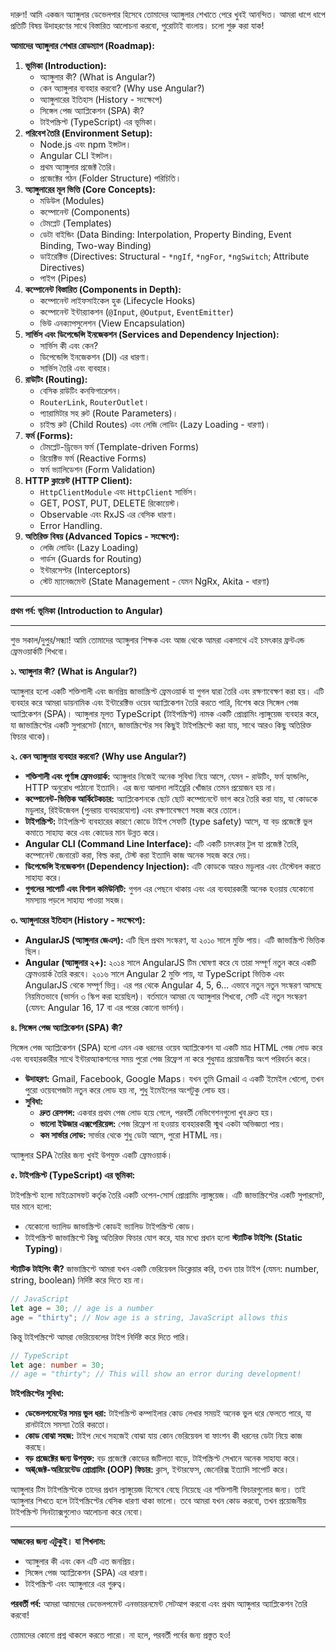 
দারুণ! আমি একজন অ্যাঙ্গুলার ডেভেলপার হিসেবে তোমাদের অ্যাঙ্গুলার শেখাতে পেরে খুবই আনন্দিত। আমরা ধাপে ধাপে প্রতিটি বিষয় উদাহরণের সাথে বিস্তারিত আলোচনা করবো, পুরোটাই বাংলায়। চলো শুরু করা যাক!

**আমাদের অ্যাঙ্গুলার শেখার রোডম্যাপ (Roadmap):**

1.  **ভূমিকা (Introduction):**
    *   অ্যাঙ্গুলার কী? (What is Angular?)
    *   কেন অ্যাঙ্গুলার ব্যবহার করবো? (Why use Angular?)
    *   অ্যাঙ্গুলারের ইতিহাস (History - সংক্ষেপে)
    *   সিঙ্গেল পেজ অ্যাপ্লিকেশন (SPA) কী?
    *   টাইপস্ক্রিপ্ট (TypeScript) এর ভূমিকা।
2.  **পরিবেশ তৈরি (Environment Setup):**
    *   Node.js এবং npm ইন্সটল।
    *   Angular CLI ইন্সটল।
    *   প্রথম অ্যাঙ্গুলার প্রজেক্ট তৈরি।
    *   প্রজেক্টের গঠন (Folder Structure) পরিচিতি।
3.  **অ্যাঙ্গুলারের মূল ভিত্তি (Core Concepts):**
    *   মডিউল (Modules)
    *   কম্পোনেন্ট (Components)
    *   টেমপ্লেট (Templates)
    *   ডেটা বাইন্ডিং (Data Binding: Interpolation, Property Binding, Event Binding, Two-way Binding)
    *   ডাইরেক্টিভ (Directives: Structural - `*ngIf`, `*ngFor`, `*ngSwitch`; Attribute Directives)
    *   পাইপ (Pipes)
4.  **কম্পোনেন্ট বিস্তারিত (Components in Depth):**
    *   কম্পোনেন্ট লাইফসাইকেল হুক (Lifecycle Hooks)
    *   কম্পোনেন্ট ইন্টার‍্যাকশন (`@Input`, `@Output`, `EventEmitter`)
    *   ভিউ এনক্যাপসুলেশন (View Encapsulation)
5.  **সার্ভিস এবং ডিপেন্ডেন্সি ইনজেকশন (Services and Dependency Injection):**
    *   সার্ভিস কী এবং কেন?
    *   ডিপেন্ডেন্সি ইনজেকশন (DI) এর ধারণা।
    *   সার্ভিস তৈরি এবং ব্যবহার।
6.  **রাউটিং (Routing):**
    *   বেসিক রাউটিং কনফিগারেশন।
    *   `RouterLink`, `RouterOutlet`।
    *   প্যারামিটার সহ রুট (Route Parameters)।
    *   চাইল্ড রুট (Child Routes) এবং লেজি লোডিং (Lazy Loading - ধারণা)।
7.  **ফর্ম (Forms):**
    *   টেমপ্লেট-ড্রিভেন ফর্ম (Template-driven Forms)
    *   রিয়েক্টিভ ফর্ম (Reactive Forms)
    *   ফর্ম ভ্যালিডেশন (Form Validation)
8.  **HTTP ক্লায়েন্ট (HTTP Client):**
    *   `HttpClientModule` এবং `HttpClient` সার্ভিস।
    *   GET, POST, PUT, DELETE রিকোয়েস্ট।
    *   Observable এবং RxJS এর বেসিক ধারণা।
    *   Error Handling.
9.  **অতিরিক্ত বিষয় (Advanced Topics - সংক্ষেপে):**
    *   লেজি লোডিং (Lazy Loading)
    *   গার্ডস (Guards for Routing)
    *   ইন্টারসেপ্টর (Interceptors)
    *   স্টেট ম্যানেজমেন্ট (State Management - যেমন NgRx, Akita - ধারণা)

---

**প্রথম পর্ব: ভূমিকা (Introduction to Angular)**

---

শুভ সকাল/দুপুর/সন্ধ্যা! আমি তোমাদের অ্যাঙ্গুলার শিক্ষক এবং আজ থেকে আমরা একসাথে এই চমৎকার ফ্রন্টএন্ড ফ্রেমওয়ার্কটি শিখবো।

**১. অ্যাঙ্গুলার কী? (What is Angular?)**

অ্যাঙ্গুলার হলো একটি শক্তিশালী এবং জনপ্রিয় জাভাস্ক্রিপ্ট ফ্রেমওয়ার্ক যা গুগল দ্বারা তৈরি এবং রক্ষণাবেক্ষণ করা হয়। এটি ব্যবহার করে আমরা ডায়নামিক এবং ইন্টারেক্টিভ ওয়েব অ্যাপ্লিকেশন তৈরি করতে পারি, বিশেষ করে সিঙ্গেল পেজ অ্যাপ্লিকেশন (SPA)। অ্যাঙ্গুলার মূলত TypeScript (টাইপস্ক্রিপ্ট) নামক একটি প্রোগ্রামিং ল্যাঙ্গুয়েজ ব্যবহার করে, যা জাভাস্ক্রিপ্টের একটি সুপারসেট (মানে, জাভাস্ক্রিপ্টের সব কিছুই টাইপস্ক্রিপ্টে করা যায়, সাথে আরও কিছু অতিরিক্ত ফিচার থাকে)।

**২. কেন অ্যাঙ্গুলার ব্যবহার করবো? (Why use Angular?)**

*   **শক্তিশালী এবং পূর্ণাঙ্গ ফ্রেমওয়ার্ক:** অ্যাঙ্গুলার নিজেই অনেক সুবিধা নিয়ে আসে, যেমন - রাউটিং, ফর্ম হ্যান্ডলিং, HTTP অনুরোধ পাঠানো ইত্যাদি। এর জন্য আলাদা লাইব্রেরি খোঁজার তেমন প্রয়োজন হয় না।
*   **কম্পোনেন্ট-ভিত্তিক আর্কিটেকচার:** অ্যাপ্লিকেশনকে ছোট ছোট কম্পোনেন্টে ভাগ করে তৈরি করা যায়, যা কোডকে মডুলার, রিইউজেবল (পুনরায় ব্যবহারযোগ্য) এবং রক্ষণাবেক্ষণে সহজ করে তোলে।
*   **টাইপস্ক্রিপ্ট:** টাইপস্ক্রিপ্ট ব্যবহারের কারণে কোডে টাইপ সেফটি (type safety) আসে, যা বড় প্রজেক্টে ভুল কমাতে সাহায্য করে এবং কোডের মান উন্নত করে।
*   **Angular CLI (Command Line Interface):** এটি একটি চমৎকার টুল যা প্রজেক্ট তৈরি, কম্পোনেন্ট জেনারেট করা, বিল্ড করা, টেস্ট করা ইত্যাদি কাজ অনেক সহজ করে দেয়।
*   **ডিপেন্ডেন্সি ইনজেকশন (Dependency Injection):** এটি কোডকে আরও মডুলার এবং টেস্টেবল করতে সাহায্য করে।
*   **গুগলের সাপোর্ট এবং বিশাল কমিউনিটি:** গুগল এর পেছনে থাকায় এবং এর ব্যবহারকারী অনেক হওয়ায় যেকোনো সমস্যায় পড়লে সাহায্য পাওয়া সহজ।

**৩. অ্যাঙ্গুলারের ইতিহাস (History - সংক্ষেপে):**

*   **AngularJS (অ্যাঙ্গুলার জেএস):** এটি ছিল প্রথম সংস্করণ, যা ২০১০ সালে মুক্তি পায়। এটি জাভাস্ক্রিপ্ট ভিত্তিক ছিল।
*   **Angular (অ্যাঙ্গুলার ২+):** ২০১৪ সালে AngularJS টিম ঘোষণা করে যে তারা সম্পূর্ণ নতুন করে একটি ফ্রেমওয়ার্ক তৈরি করবে। ২০১৬ সালে Angular 2 মুক্তি পায়, যা TypeScript ভিত্তিক এবং AngularJS থেকে সম্পূর্ণ ভিন্ন। এর পর থেকে Angular 4, 5, 6... এভাবে নতুন নতুন সংস্করণ আসছে নিয়মিতভাবে (ভার্সন ৩ স্কিপ করা হয়েছিল)। বর্তমানে আমরা যে অ্যাঙ্গুলার শিখবো, সেটি এই নতুন সংস্করণ (যেমন: Angular 16, 17 বা এর পরের কোনো ভার্সন)।

**৪. সিঙ্গেল পেজ অ্যাপ্লিকেশন (SPA) কী?**

সিঙ্গেল পেজ অ্যাপ্লিকেশন (SPA) হলো এমন এক ধরনের ওয়েব অ্যাপ্লিকেশন যা একটি মাত্র HTML পেজ লোড করে এবং ব্যবহারকারীর সাথে ইন্টারঅ্যাকশনের সময় পুরো পেজ রিফ্রেশ না করে শুধুমাত্র প্রয়োজনীয় অংশ পরিবর্তন করে।

*   **উদাহরণ:** Gmail, Facebook, Google Maps। যখন তুমি Gmail এ একটি ইমেইল খোলো, তখন পুরো ওয়েবপেজটা নতুন করে লোড হয় না, শুধু ইমেইলের অংশটুকু লোড হয়।
*   **সুবিধা:**
    *   **দ্রুত রেসপন্স:** একবার প্রথম পেজ লোড হয়ে গেলে, পরবর্তী নেভিগেশনগুলো খুব দ্রুত হয়।
    *   **ভালো ইউজার এক্সপেরিয়েন্স:** পেজ রিফ্রেশ না হওয়ায় ব্যবহারকারী স্মুথ একটা অভিজ্ঞতা পায়।
    *   **কম সার্ভার লোড:** সার্ভার থেকে শুধু ডেটা আসে, পুরো HTML নয়।

অ্যাঙ্গুলার SPA তৈরির জন্য খুবই উপযুক্ত একটি ফ্রেমওয়ার্ক।

**৫. টাইপস্ক্রিপ্ট (TypeScript) এর ভূমিকা:**

টাইপস্ক্রিপ্ট হলো মাইক্রোসফট কর্তৃক তৈরি একটি ওপেন-সোর্স প্রোগ্রামিং ল্যাঙ্গুয়েজ। এটি জাভাস্ক্রিপ্টের একটি সুপারসেট, যার মানে হলো:
*   যেকোনো ভ্যালিড জাভাস্ক্রিপ্ট কোডই ভ্যালিড টাইপস্ক্রিপ্ট কোড।
*   টাইপস্ক্রিপ্ট জাভাস্ক্রিপ্টে কিছু অতিরিক্ত ফিচার যোগ করে, যার মধ্যে প্রধান হলো **স্ট্যাটিক টাইপিং (Static Typing)**।

**স্ট্যাটিক টাইপিং কী?**
জাভাস্ক্রিপ্টে আমরা যখন একটি ভেরিয়েবল ডিক্লেয়ার করি, তখন তার টাইপ (যেমন: number, string, boolean) নির্দিষ্ট করে দিতে হয় না।

```javascript
// JavaScript
let age = 30; // age is a number
age = "thirty"; // Now age is a string, JavaScript allows this
```

কিন্তু টাইপস্ক্রিপ্টে আমরা ভেরিয়েবলের টাইপ নির্দিষ্ট করে দিতে পারি।

```typescript
// TypeScript
let age: number = 30;
// age = "thirty"; // This will show an error during development!
```

**টাইপস্ক্রিপ্টের সুবিধা:**
*   **ডেভেলপমেন্টের সময় ভুল ধরা:** টাইপস্ক্রিপ্ট কম্পাইলার কোড লেখার সময়ই অনেক ভুল ধরে ফেলতে পারে, যা রানটাইমে সমস্যা তৈরি করতো।
*   **কোড বোঝা সহজ:** টাইপ দেখে সহজেই বোঝা যায় কোন ভেরিয়েবল বা ফাংশন কী ধরনের ডেটা নিয়ে কাজ করছে।
*   **বড় প্রজেক্টের জন্য উপযুক্ত:** বড় প্রজেক্টে কোডের জটিলতা বাড়ে, টাইপস্ক্রিপ্ট সেখানে অনেক সাহায্য করে।
*   **অब्জেক্ট-অরিয়েন্টেড প্রোগ্রামিং (OOP) ফিচার:** ক্লাস, ইন্টারফেস, জেনেরিক্স ইত্যাদি সাপোর্ট করে।

অ্যাঙ্গুলার টিম টাইপস্ক্রিপ্টকে তাদের প্রধান ল্যাঙ্গুয়েজ হিসেবে বেছে নিয়েছে এর শক্তিশালী ফিচারগুলোর জন্য। তাই অ্যাঙ্গুলার শিখতে হলে টাইপস্ক্রিপ্টের বেসিক ধারণা থাকা ভালো। তবে আমরা যখন কোড করবো, তখন প্রয়োজনীয় টাইপস্ক্রিপ্ট সিনট্যাক্সগুলোও আলোচনা করে নেবো।

---

**আজকের জন্য এটুকুই। যা শিখলাম:**
*   অ্যাঙ্গুলার কী এবং কেন এটি এত জনপ্রিয়।
*   সিঙ্গেল পেজ অ্যাপ্লিকেশন (SPA) এর ধারণা।
*   টাইপস্ক্রিপ্ট এবং অ্যাঙ্গুলারে এর গুরুত্ব।

**পরবর্তী পর্ব:** আমরা আমাদের ডেভেলপমেন্ট এনভায়রনমেন্ট সেটআপ করবো এবং প্রথম অ্যাঙ্গুলার অ্যাপ্লিকেশন তৈরি করবো!

তোমাদের কোনো প্রশ্ন থাকলে করতে পারো। না হলে, পরবর্তী পর্বের জন্য প্রস্তুত হও!